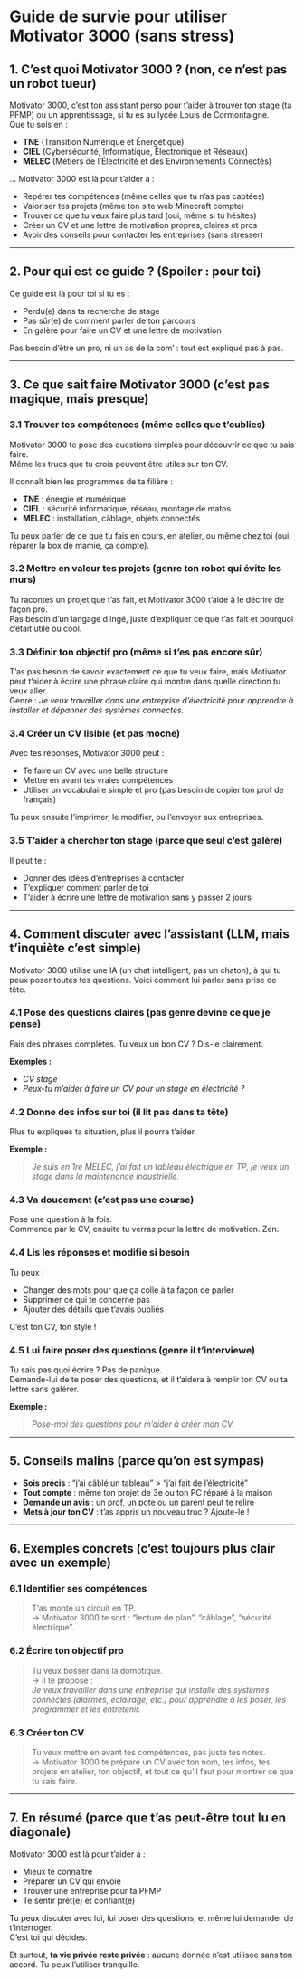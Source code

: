 # Guide de survie pour utiliser Motivator 3000 (sans stress)

## 1. C’est quoi Motivator 3000 ? (non, ce n’est pas un robot tueur)

Motivator 3000, c’est ton assistant perso pour t’aider à trouver ton stage (ta PFMP) ou un apprentissage, si tu es au lycée Louis de Cormontaigne.  
Que tu sois en :

- **TNE** (Transition Numérique et Énergétique)
- **CIEL** (Cybersécurité, Informatique, Électronique et Réseaux)
- **MELEC** (Métiers de l’Électricité et des Environnements Connectés)

... Motivator 3000 est là pour t’aider à :

- Repérer tes compétences (même celles que tu n’as pas captées)
- Valoriser tes projets (même ton site web Minecraft compte)
- Trouver ce que tu veux faire plus tard (oui, même si tu hésites)
- Créer un CV et une lettre de motivation propres, claires et pros
- Avoir des conseils pour contacter les entreprises (sans stresser)

---

## 2. Pour qui est ce guide ? (Spoiler : pour toi)

Ce guide est là pour toi si tu es :

- Perdu(e) dans ta recherche de stage
- Pas sûr(e) de comment parler de ton parcours
- En galère pour faire un CV et une lettre de motivation

Pas besoin d’être un pro, ni un as de la com’ : tout est expliqué pas à pas.

---

## 3. Ce que sait faire Motivator 3000 (c’est pas magique, mais presque)

### 3.1 Trouver tes compétences (même celles que t’oublies)

Motivator 3000 te pose des questions simples pour découvrir ce que tu sais faire.  
Même les trucs que tu crois peuvent être utiles sur ton CV.

Il connaît bien les programmes de ta filière :

- **TNE** : énergie et numérique
- **CIEL** : sécurité informatique, réseau, montage de matos
- **MELEC** : installation, câblage, objets connectés

Tu peux parler de ce que tu fais en cours, en atelier, ou même chez toi (oui, réparer la box de mamie, ça compte).

### 3.2 Mettre en valeur tes projets (genre ton robot qui évite les murs)

Tu racontes un projet que t’as fait, et Motivator 3000 t’aide à le décrire de façon pro.  
Pas besoin d’un langage d’ingé, juste d’expliquer ce que t’as fait et pourquoi c’était utile ou cool.

### 3.3 Définir ton objectif pro (même si t’es pas encore sûr)

T’as pas besoin de savoir exactement ce que tu veux faire, mais Motivator peut t’aider à écrire une phrase claire qui montre dans quelle direction tu veux aller.  
Genre : *Je veux travailler dans une entreprise d’électricité pour apprendre à installer et dépanner des systèmes connectés.*

### 3.4 Créer un CV lisible (et pas moche)

Avec tes réponses, Motivator 3000 peut :

- Te faire un CV avec une belle structure
- Mettre en avant tes vraies compétences
- Utiliser un vocabulaire simple et pro (pas besoin de copier ton prof de français)

Tu peux ensuite l’imprimer, le modifier, ou l’envoyer aux entreprises.

### 3.5 T’aider à chercher ton stage (parce que seul c’est galère)

Il peut te :

- Donner des idées d’entreprises à contacter
- T’expliquer comment parler de toi
- T’aider à écrire une lettre de motivation sans y passer 2 jours

---

## 4. Comment discuter avec l’assistant (LLM, mais t’inquiète c’est simple)

Motivator 3000 utilise une IA (un chat intelligent, pas un chaton), à qui tu peux poser toutes tes questions. Voici comment lui parler sans prise de tête.

### 4.1 Pose des questions claires (pas genre devine ce que je pense)

Fais des phrases complètes. Tu veux un bon CV ? Dis-le clairement.

**Exemples :**  
- *CV stage*  
- *Peux-tu m’aider à faire un CV pour un stage en électricité ?*

### 4.2 Donne des infos sur toi (il lit pas dans ta tête)

Plus tu expliques ta situation, plus il pourra t’aider.  

**Exemple :**  
> *Je suis en 1re MELEC, j’ai fait un tableau électrique en TP, je veux un stage dans la maintenance industrielle.*

### 4.3 Va doucement (c’est pas une course)

Pose une question à la fois.  
Commence par le CV, ensuite tu verras pour la lettre de motivation. Zen.

### 4.4 Lis les réponses et modifie si besoin

Tu peux :

- Changer des mots pour que ça colle à ta façon de parler
- Supprimer ce qui te concerne pas
- Ajouter des détails que t’avais oubliés

C’est ton CV, ton style !

### 4.5 Lui faire poser des questions (genre il t’interviewe)

Tu sais pas quoi écrire ? Pas de panique.  
Demande-lui de te poser des questions, et il t’aidera à remplir ton CV ou ta lettre sans galérer.

**Exemple :**  
> *Pose-moi des questions pour m’aider à créer mon CV.*

---

## 5. Conseils malins (parce qu’on est sympas)

- **Sois précis** : “j’ai câblé un tableau” > “j’ai fait de l’électricité”
- **Tout compte** : même ton projet de 3e ou ton PC réparé à la maison
- **Demande un avis** : un prof, un pote ou un parent peut te relire
- **Mets à jour ton CV** : t’as appris un nouveau truc ? Ajoute-le !

---

## 6. Exemples concrets (c’est toujours plus clair avec un exemple)

### 6.1 Identifier ses compétences
> T’as monté un circuit en TP.  
> → Motivator 3000 te sort : “lecture de plan”, “câblage”, “sécurité électrique”.

### 6.2 Écrire ton objectif pro
> Tu veux bosser dans la domotique.  
> → Il te propose :  
> *Je veux travailler dans une entreprise qui installe des systèmes connectés (alarmes, éclairage, etc.) pour apprendre à les poser, les programmer et les entretenir.*

### 6.3 Créer ton CV
> Tu veux mettre en avant tes compétences, pas juste tes notes.  
> → Motivator 3000 te prépare un CV avec ton nom, tes infos, tes projets en atelier, ton objectif, et tout ce qu’il faut pour montrer ce que tu sais faire.

---

## 7. En résumé (parce que t’as peut-être tout lu en diagonale)

Motivator 3000 est là pour t’aider à :

- Mieux te connaître  
- Préparer un CV qui envoie  
- Trouver une entreprise pour ta PFMP  
- Te sentir prêt(e) et confiant(e)  

Tu peux discuter avec lui, lui poser des questions, et même lui demander de t’interroger.  
C’est toi qui décides.

Et surtout, **ta vie privée reste privée** : aucune donnée n’est utilisée sans ton accord. Tu peux l’utiliser tranquille.

